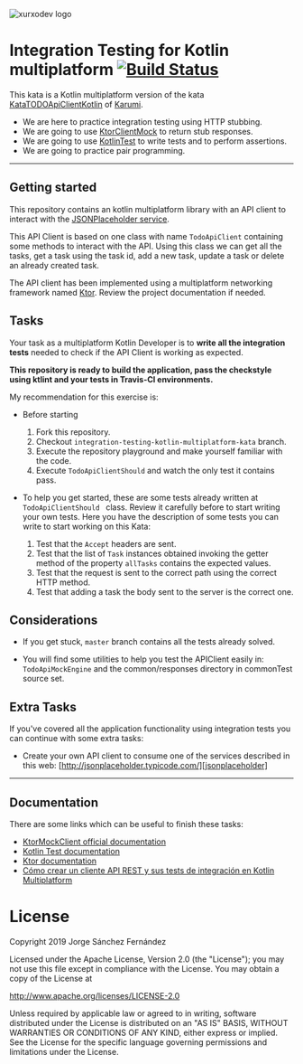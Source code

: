 ![xurxodev logo][xurxodevlogo] 
# Integration Testing for Kotlin multiplatform [![Build Status](https://travis-ci.org/xurxodev/integration-testing-kotlin-multiplatform-kata.svg?branch=master)](https://travis-ci.org/xurxodev/integration-testing-kotlin-multiplatform-kata)

This kata is a Kotlin multiplatform version of the kata [KataTODOApiClientKotlin][KataTODOApiClientKotlin] of [Karumi][karumi].

- We are here to practice integration testing using HTTP stubbing. 
- We are going to use [KtorClientMock][ktorclientmock] to return stub responses.
- We are going to use [KotlinTest][kotlintest] to write tests and to perform assertions.
- We are going to practice pair programming.

---

## Getting started

This repository contains an kotlin multiplatform library with an API client to interact with the [JSONPlaceholder service](http://jsonplaceholder.typicode.com).

This API Client is based on one class with name ``TodoApiClient`` containing some methods to interact with the API. Using this class we can get all the tasks, get a task using the task id, add a new task, update a task or delete an already created task.

The API client has been implemented using a multiplatform networking framework named [Ktor][ktor]. Review the project documentation if needed.

## Tasks

Your task as a multiplatform Kotlin Developer is to **write all the integration tests** needed to check if the API Client is working as expected.

**This repository is ready to build the application, pass the checkstyle using ktlint and your tests in Travis-CI environments.**

My recommendation for this exercise is:

  * Before starting
    1. Fork this repository.
    2. Checkout `integration-testing-kotlin-multiplatform-kata` branch.
    3. Execute the repository playground and make yourself familiar with the code.
    4. Execute `TodoApiClientShould` and watch the only test it contains pass.

  * To help you get started, these are some tests already written at `TodoApiClientShould ` class. Review it carefully before to start writing your own tests. Here you have the description of some tests you can write to start working on this Kata:
	1. Test that the ``Accept`` headers are sent.
    2. Test that the list of ``Task`` instances obtained invoking the getter method of the property ``allTasks``  contains the expected values.
    3. Test that the request is sent to the correct path using the correct HTTP method.
    4. Test that adding a task the body sent to the server is the correct one.

## Considerations

* If you get stuck, `master` branch contains all the tests already solved.

* You will find some utilities to help you test the APIClient easily in:
  ``TodoApiMockEngine`` and the common/responses directory in commonTest source set.

## Extra Tasks

If you've covered all the application functionality using integration tests you can continue with some extra tasks: 

* Create your own API client to consume one of the services described in this web: [http://jsonplaceholder.typicode.com/][jsonplaceholder]

---

## Documentation

There are some links which can be useful to finish these tasks:

* [KtorMockClient official documentation][ktorclientmock]
* [Kotlin Test documentation][kotlintest]
* [Ktor documentation][ktor]
* [Cómo crear un cliente API REST y sus tests de integración en Kotlin Multiplatform][cliente-api-rest-y-test-de-integracion-en-kotlin-multiplatform]

# License

Copyright 2019 Jorge Sánchez Fernández

Licensed under the Apache License, Version 2.0 (the "License");
you may not use this file except in compliance with the License.
You may obtain a copy of the License at

  http://www.apache.org/licenses/LICENSE-2.0

Unless required by applicable law or agreed to in writing, software
distributed under the License is distributed on an "AS IS" BASIS,
WITHOUT WARRANTIES OR CONDITIONS OF ANY KIND, either express or implied.
See the License for the specific language governing permissions and
limitations under the License.

[xurxodevlogo]: http://xurxodev.com/content/images/2017/04/xurxodev-readme.png
[ktorclientmock]: https://ktor.io/clients/http-client/testing.html
[kotlintest]: https://kotlinlang.org/api/latest/kotlin.test/index.html
[jsonplaceholder]: http://jsonplaceholder.typicode.com/
[cliente-api-rest-y-test-de-integracion-en-kotlin-multiplatform]: http://xurxodev.com/cliente-api-rest-y-test-de-integracion-en-kotlin-multiplatform
[ktor]: https://ktor.io/
[KataTODOApiClientKotlin]: https://github.com/Karumi/KataTODOApiClientKotlin
[karumi]: https://github.com/Karumi
